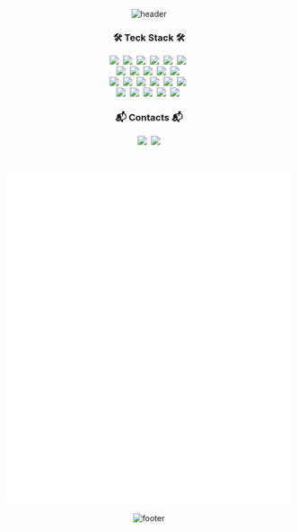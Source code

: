 <div align="center">
 
![header](https://capsule-render.vercel.app/api?type=waving&color=timeGradient&height=200&section=header&text=Jung%20I%20An&fontSize=90&fontAlign=62&fontAlignY=32&desc=the-iian&descSize=25&descAlign=85&descAlignY=50)
<h3 align="center">🛠 Teck Stack 🛠</h3>
<p align="center">
  <img src="https://img.shields.io/badge/Java-007396?style=flat&logo=Java&logoColor=white"></a>&nbsp
  <img src="https://img.shields.io/badge/Spring-6DB33F?style=flat&logo=spring&logoColor=white"></a>&nbsp
  <img src="https://img.shields.io/badge/Spring Boot-6DB33F?style=flat&logo=spring boot&logoColor=white"></a>&nbsp
  <img src="https://img.shields.io/badge/QueryDSL-000000?style=flat&logo=simpleicons&logoColor=white"></a>&nbsp
  <img src="https://img.shields.io/badge/JPA-BAAE7F?style=flat&logo=JPA&logoColor=white"></a>&nbsp
  <img src="https://img.shields.io/badge/H2 Database-1F4668?style=flat&logo=H2&logoColor=white"/></a>&nbsp
  <br>
  <img src="https://img.shields.io/badge/Apache tomcat-F8DC75?style=flat&logo=apachetomcat&logoColor=white"/></a>&nbsp
  <img src="https://img.shields.io/badge/MySQL-4479A1?style=flat&logo=MySQL&logoColor=white"/></a>&nbsp
  <img src="https://img.shields.io/badge/MariaDB-003545?style=flat&logo=MariaDB&logoColor=white"/></a>&nbsp
  <img src="https://img.shields.io/badge/AWS-232F3E?style=flat&logo=amazon aws&logoColor=white"></a>&nbsp 
  <img src="https://img.shields.io/badge/Figma-F24E1E?style=flat&logo=Figma&logoColor=white"/></a>&nbsp
  <br>
  <img src="https://img.shields.io/badge/VS code-007ACC?.svg?&style=flat&logo=Visual Studio Code&logoColor=white"/></a>&nbsp
  <img src="https://img.shields.io/badge/HTML5-%23E34F26.svg?&style=flat&logo=HTML5&logoColor=white"/></a>&nbsp 
  <img src="https://img.shields.io/badge/CSS3-%231572B6.svg?&style=flat&logo=CSS3&logoColor=white"/></a>&nbsp
  <img src="https://img.shields.io/badge/Oracle-%23F80000.svg?&style=flat&logo=oracle&logoColor=white"/></a>&nbsp
  <img src="https://img.shields.io/badge/Eclipse-%232C2255.svg?&style=flat&logo=eclipse&logoColor=white"/></a>&nbsp
  <img src="https://img.shields.io/badge/IntelliJ-000000?style=flat&logo=intellij-idea&logoColor=white"</a>&nbsp
  <br>
  <img src="https://img.shields.io/badge/GitHub-gray?style=flat&logo=GitHub&logoColor=white"/></a>&nbsp
  <img src="https://img.shields.io/badge/Bootstrap-7952B3?style=flat&logo=bootstrap&logoColor=white"></a>&nbsp
  <img src="https://img.shields.io/badge/Postman-FF6C37?style=flat&logo=postman&logoColor=white"></a>&nbsp
  <img src="https://img.shields.io/badge/Discord-5662F6?style=flat&logo=discord&logoColor=white"></a>&nbsp
  <img src="https://img.shields.io/badge/Slack-4A154B?style=flat&logo=slack&logoColor=white"></a>&nbsp
</p>

<h3 align="center"> 📬 Contacts 📬 </h3>
<p align="center">
  <a href="https://cdilg.tistory.com"><img src="https://img.shields.io/badge/Tistory-white?style=flat&logo=Tistory&logoColor=black&link=https://cdilg.tistory.com"/></a>&nbsp 
  <a href="mailto:yiaahn@gmail.com"><img src="https://img.shields.io/badge/Gmail-E4405F?style=flat-square&logo=Gmail&logoColor=white&link=mailto:yiaahn@gmail.com"/></a>
</p>

<br>

![](https://github.com/the-iian/github-stats-transparent/blob/output/generated/overview.svg)
![](https://github.com/the-iian/github-stats-transparent/blob/output/generated/languages.svg)

![footer](https://capsule-render.vercel.app/api?type=waving&color=timeGradient&section=footer)

</div>
